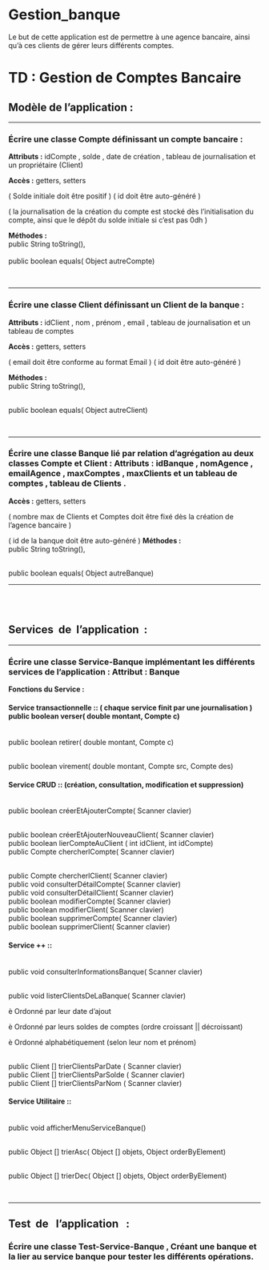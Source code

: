 # Gestion_banque

Le but de cette application est de permettre à une agence bancaire, ainsi qu’à ces clients de
gérer leurs différents comptes.

# TD : Gestion de Comptes Bancaire

## **Modèle de l’application :**

<hr/>

### Écrire une classe Compte définissant un compte bancaire :

**Attributs :** idCompte , solde , date de création , tableau de journalisation et un propriétaire (Client)

**Accès :** getters, setters

( Solde initiale doit être positif ) ( id doit être auto-généré )

( la journalisation de la création du compte est stocké dès l’initialisation du compte, ainsi que le dépôt du solde initiale si c’est pas 0dh )

**Méthodes :**
<br />public String toString(),<br />
<br />public boolean equals( Object autreCompte)

<br />
<hr/>

### Écrire une classe Client définissant un Client de la banque :

**Attributs :** idClient , nom , prénom , email , tableau de journalisation et un tableau de comptes

**Accès :** getters, setters

( email doit être conforme au format Email ) ( id doit être auto-généré )

**Méthodes :** <br />public String toString(),

<br />public boolean equals( Object autreClient)

<br />
<hr/>

### Écrire une classe Banque lié par relation d’agrégation au deux classes Compte et Client : **Attributs :** idBanque , nomAgence , emailAgence , maxComptes , maxClients et un tableau de comptes , tableau de Clients .

**Accès :** getters, setters

( nombre max de Clients et Comptes doit être fixé dès la création de l’agence bancaire )

( id de la banque doit être auto-généré ) **Méthodes :** <br />public String toString(),

<br />public boolean equals( Object autreBanque)
<br />

<hr/>
<br /><br />

## **Services  de  l’application  :**

<hr/>

### Écrire une classe Service-Banque implémentant les différents services de l’application : Attribut : Banque

**Fonctions du Service :**

#### Service transactionnelle :: ( chaque service finit par une journalisation ) <br />public boolean verser( double montant, Compte c)

<br />public boolean retirer( double montant, Compte c)

<br />public boolean virement( double montant, Compte src, Compte des)

#### Service CRUD :: (création, consultation, modification et suppression)

<br />public boolean créerEtAjouterCompte( Scanner clavier)

<br />public boolean créerEtAjouterNouveauClient( Scanner clavier) <br />public boolean lierCompteAuClient ( int idClient, int idCompte) <br />public Compte chercherlCompte( Scanner clavier)

<br />public Compte chercherlClient( Scanner clavier) <br />public void consulterDétailCompte( Scanner clavier) <br />public void consulterDétailClient( Scanner clavier) <br />public boolean modifierCompte( Scanner clavier) <br />public boolean modifierClient( Scanner clavier) <br />public boolean supprimerCompte( Scanner clavier) <br />public boolean supprimerClient( Scanner clavier)

#### Service ++ ::

<br />public void consulterInformationsBanque( Scanner clavier)

<br />public void listerClientsDeLaBanque( Scanner clavier)

è Ordonné par leur date d’ajout

è Ordonné par leurs soldes de comptes (ordre croissant || décroissant)

è Ordonné alphabétiquement (selon leur nom et prénom)

<br />public Client [] trierClientsParDate ( Scanner clavier) <br />public Client [] trierClientsParSolde ( Scanner clavier) <br />public Client [] trierClientsParNom ( Scanner clavier)

#### Service Utilitaire ::

<br />public void afficherMenuServiceBanque()

<br />public Object [] trierAsc( Object [] objets, Object orderByElement)

<br />public Object [] trierDec( Object [] objets, Object orderByElement)

<br />
<hr/>

## **Test  de   l’application   :**

### Écrire une classe Test-Service-Banque , Créant une banque et la lier au service banque pour tester les différents opérations.

